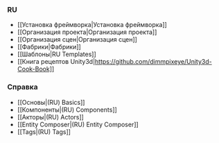 ### RU

- [[Установка фреймворка|Установка фреймворка]]
- [[Организация проекта|Организация проекта]]
- [[Организация сцен|Организация сцен]]
- [[Фабрики|Фабрики]]
- [[Шаблоны|RU Templates]]
- [[Книга рецептов Unity3d|https://github.com/dimmpixeye/Unity3d-Cook-Book]]

### Справка

- [[Основы|(RU) Basics]]
- [[Компоненты|(RU) Components]]
- [[Акторы|(RU) Actors]]
- [[Entity Composer|(RU) Entity Composer]] 
- [[Tags|(RU) Tags]] 